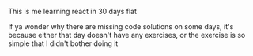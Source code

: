 This is me learning react in 30 days flat

If ya wonder why there are missing code solutions on some days, it's because either that day doesn't have any exercises, or the exercise is so simple that I didn't bother doing it
